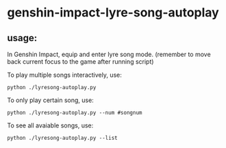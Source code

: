 # genshin-impact-lyre-song-autoplay
## usage:

In Genshin Impact, equip and enter lyre song mode. (remember to move back current focus to the game after running script)

To play multiple songs interactively, use:

```python ./lyresong-autoplay.py```

To only play certain song, use:

```python ./lyresong-autoplay.py --num #songnum```

To see all avaiable songs, use:

```python ./lyresong-autoplay.py --list```